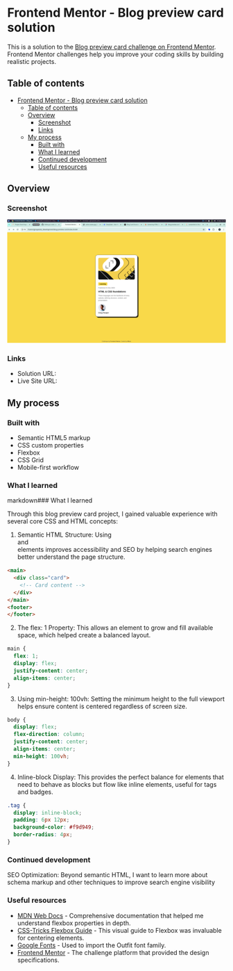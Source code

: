 # Frontend Mentor - Blog preview card solution

This is a solution to the [Blog preview card challenge on Frontend Mentor](https://www.frontendmentor.io/challenges/blog-preview-card-ckPaj01IcS). Frontend Mentor challenges help you improve your coding skills by building realistic projects. 

## Table of contents

- [Frontend Mentor - Blog preview card solution](#frontend-mentor---blog-preview-card-solution)
  - [Table of contents](#table-of-contents)
  - [Overview](#overview)
    - [Screenshot](#screenshot)
    - [Links](#links)
  - [My process](#my-process)
    - [Built with](#built-with)
    - [What I learned](#what-i-learned)
    - [Continued development](#continued-development)
    - [Useful resources](#useful-resources)

## Overview

### Screenshot

![screeenshot](/design/webpage.png)


### Links

- Solution URL: 
- Live Site URL: 

## My process

### Built with

- Semantic HTML5 markup
- CSS custom properties
- Flexbox
- CSS Grid
- Mobile-first workflow

### What I learned

markdown### What I learned

Through this blog preview card project, I gained valuable experience with several core CSS and HTML concepts:

1. Semantic HTML Structure: Using <main> and <footer> elements improves accessibility and SEO by helping search engines better understand the page structure.
   
```html
<main>
  <div class="card">
    <!-- Card content -->
  </div>
</main>
<footer>
</footer>
```

2. The flex: 1 Property: This allows an element to grow and fill available space, which helped create a balanced layout.

```css
main {
  flex: 1;
  display: flex;
  justify-content: center;
  align-items: center;
}
```

3. Using min-height: 100vh: Setting the minimum height to the full viewport helps ensure content is centered regardless of screen size.

```css
body {
  display: flex;
  flex-direction: column;
  justify-content: center;
  align-items: center;
  min-height: 100vh;
}
```

4. Inline-block Display: This provides the perfect balance for elements that need to behave as blocks but flow like inline elements, useful for tags and badges.

```css
.tag {
  display: inline-block;
  padding: 6px 12px;
  background-color: #f9d949;
  border-radius: 4px;
}
```

### Continued development

SEO Optimization: Beyond semantic HTML, I want to learn more about schema markup and other techniques to improve search engine visibility

### Useful resources

- [MDN Web Docs](https://developer.mozilla.org/en-US/) - Comprehensive documentation that helped me understand flexbox properties in depth.
- [CSS-Tricks Flexbox Guide](https://css-tricks.com/snippets/css/a-guide-to-flexbox/) - This visual guide to Flexbox was invaluable for centering elements.
- [Google Fonts](https://fonts.google.com/) - Used to import the Outfit font family.
- [Frontend Mentor](https://www.frontendmentor.io/) - The challenge platform that provided the design specifications.
